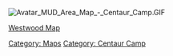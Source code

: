 ![](Avatar_MUD_Area_Map_-_Centaur_Camp.GIF "Avatar_MUD_Area_Map_-_Centaur_Camp.GIF")

[Westwood Map](Westwood_Map "wikilink")  

[Category: Maps](Category:_Maps "wikilink") [Category: Centaur
Camp](Category:_Centaur_Camp "wikilink")
